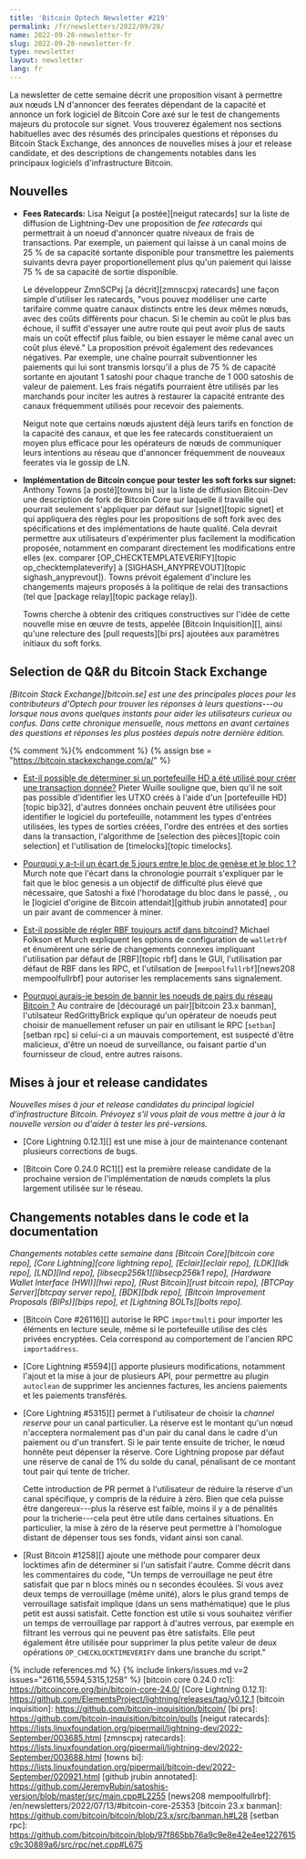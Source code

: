 ```yaml
---
title: 'Bitcoin Optech Newsletter #219'
permalink: /fr/newsletters/2022/09/28/
name: 2022-09-28-newsletter-fr
slug: 2022-09-28-newsletter-fr
type: newsletter
layout: newsletter
lang: fr
---
```

La newsletter de cette semaine décrit une proposition visant à permettre
aux nœuds LN d'annoncer des feerates dépendant de la capacité et annonce
un fork logiciel de Bitcoin Core axé sur le test de changements majeurs
du protocole sur signet. Vous trouverez également nos sections habituelles
avec des résumés des principales questions et réponses du Bitcoin Stack
Exchange, des annonces de nouvelles mises à jour et release candidate,
et des descriptions de changements notables dans les principaux logiciels
d'infrastructure Bitcoin.

## Nouvelles

- **Fees Ratecards:** Lisa Neigut [a postée][neigut ratecards]
  sur la liste de diffusion de Lightning-Dev une proposition de *fee ratecards*
  qui permettrait à un noeud d'annoncer quatre niveaux de frais de transactions.
  Par exemple, un paiement qui laisse à un canal moins de 25 % de sa
  capacité sortante disponible pour transmettre les paiements suivants devra
  payer proportionellement plus qu'un paiement qui laisse 75 % de sa capacité
  de sortie disponible.

  Le développeur ZmnSCPxj [a décrit][zmnscpxj ratecards] une façon simple
  d'utiliser les ratecards, "vous pouvez modéliser une carte tarifaire
  comme quatre canaux distincts entre les deux mêmes nœuds, avec des coûts
  différents pour chacun. Si le chemin au coût le plus bas échoue, il suffit
  d'essayer une autre route qui peut avoir plus de sauts mais un coût
  effectif plus faible, ou bien essayer le même canal avec un coût plus élevé."
  La proposition prévoit également des redevances négatives. Par exemple,
  une chaîne pourrait subventionner les paiements qui lui sont transmis
  lorsqu'il a plus de 75 % de capacité sortante en ajoutant 1 satoshi pour
  chaque tranche de 1 000 satoshis de valeur de paiement. Les frais négatifs
  pourraient être utilisés par les marchands pour inciter les autres à restaurer
  la capacité entrante des canaux fréquemment utilisés pour recevoir des paiements.
 
  Neigut note que certains nœuds ajustent déjà leurs tarifs en fonction de la
  capacité des canaux, et que les fee ratecards constitueraient un moyen plus
  efficace pour les opérateurs de nœuds de communiquer leurs intentions au réseau
  que d'annoncer fréquemment de nouveaux feerates via le gossip de LN.

- **Implémentation de Bitcoin conçue pour tester les soft forks sur signet:**
  Anthony Towns [a posté][towns bi] sur la liste de diffusion Bitcoin-Dev une
  description de fork de Bitcoin Core sur laquelle il travaille qui pourrait seulement
  s'appliquer par défaut sur [signet][topic signet] et qui appliquera des règles
  pour les propositions de soft fork avec des spécifications et des implémentations
  de haute qualité. Cela devrait permettre aux utilisateurs d'expérimenter plus
  facilement la modification proposée, notamment en comparant directement les
  modifications entre elles (ex. comparer [OP_CHECKTEMPLATEVERIFY][topic
  op_checktemplateverify] à [SIGHASH_ANYPREVOUT][topic sighash_anyprevout]).
  Towns prévoit également d'inclure les changements majeurs proposés à la politique
  de relai des transactions (tel que [package relay][topic package relay]).

    Towns cherche à obtenir des critiques constructives sur l'idée de cette nouvelle
    mise en œuvre de tests, appelée [Bitcoin Inquisition][], ainsi qu'une
    relecture des [pull requests][bi prs] ajoutées aux paramètres initiaux du
    soft forks.

## Selection de Q&R du Bitcoin Stack Exchange

*[Bitcoin Stack Exchange][bitcoin.se] est une des principales places pour les
contributeurs d'Optech pour trouver les réponses à leurs questions---ou lorsque nous
avons quelques instants pour aider les utilisateurs curieux ou confus. Dans cette
chronique mensuelle, nous mettons en avant certaines des questions et réponses les
plus postées depuis notre dernière édition.*

{% comment %}<!-- https://bitcoin.stackexchange.com/search?tab=votes&q=created%3a1m..%20is%3aanswer -->{% endcomment %}
{% assign bse = "https://bitcoin.stackexchange.com/a/" %}

- [Est-il possible de déterminer si un portefeuille HD a été utilisé pour créer une transaction donnée?]({{bse}}115311)
  Pieter Wuille souligne que, bien qu'il ne soit pas possible d'identifier les UTXO
  créés à l'aide d'un [portefeuille HD][topic bip32], d'autres données onchain peuvent
  être utilisées pour identifier le logiciel du portefeuille, notamment les types
  d'entrées utilisées, les types de sorties créées, l'ordre des entrées et des sorties
  dans la transaction, l'algorithme de [selection des pièces][topic coin selection]
  et l'utilisation de [timelocks][topic timelocks].

- [Pourquoi y a-t-il un écart de 5 jours entre le bloc de genèse et le bloc 1 ?]({{bse}}115344)
  Murch note que l'écart dans la chronologie pourrait s'expliquer par le fait que le
  bloc genesis a un objectif de difficulté plus élevé que nécessaire, que Satoshi a
  fixé l'horodatage du bloc dans le passé, , ou le [logiciel d'origine de Bitcoin
  attendait][github jrubin annotated] pour un pair avant de commencer à miner.

- [Est-il possible de régler RBF toujours actif dans bitcoind?]({{bse}}115360)
  Michael Folkson et Murch expliquent les options de configuration de `walletrbf`
  et énumèrent une série de changements connexes impliquant l'utilisation par
  défaut de [RBF][topic rbf] dans le GUI, l'utilisation par défaut de RBF dans les RPC,
  et l'utilsation de [`mempoolfullrbf`][news208 mempoolfullrbf] pour autoriser les
  remplacements sans signalement.

- [Pourquoi aurais-je besoin de bannir les noeuds de pairs du réseau Bitcoin ?]({{bse}}115183)
  Au contraire de [découragé un pair][bitcoin 23.x banman], l'utilsateur RedGrittyBrick
  explique qu'un opérateur de noeuds peut choisir de manuellement refuser un pair en
  utilisant le RPC [`setban`][setban rpc] si celui-ci a un mauvais comportement, est suspecté d'être malicieux,
  d'être un noeud de surveillance, ou faisant partie d'un fournisseur de cloud, entre autres raisons.

## Mises à jour et release candidates

*Nouvelles mises à jour et release candidates du principal logiciel d'infrastructure Bitcoin.
Prévoyez s'il vous plait de vous mettre à jour à la nouvelle version ou d'aider à tester les pré-versions.*

- [Core Lightning 0.12.1][] est une mise à jour de maintenance contenant plusieurs corrections de bugs.

- [Bitcoin Core 0.24.0 RC1][] est la première release candidate de la prochaine version de l'implémentation
  de nœuds complets la plus largement utilisée sur le réseau.

## Changements notables dans le code et la documentation

*Changements notables cette semaine dans [Bitcoin Core][bitcoin core repo], [Core
Lightning][core lightning repo], [Eclair][eclair repo], [LDK][ldk repo],
[LND][lnd repo], [libsecp256k1][libsecp256k1 repo], [Hardware Wallet
Interface (HWI)][hwi repo], [Rust Bitcoin][rust bitcoin repo], [BTCPay
Server][btcpay server repo], [BDK][bdk repo], [Bitcoin Improvement
Proposals (BIPs)][bips repo], et [Lightning BOLTs][bolts repo].*

- [Bitcoin Core #26116][] autorise le RPC `importmulti` pour importer
  les éléments en lecture seule, même si le portefeuille utilise des clés privées encryptées.
  Cela correspond au comportement de l'ancien RPC `importaddress`.

- [Core Lightning #5594][] apporte plusieurs modifications, notamment
  l'ajout et la mise à jour de plusieurs API, pour permettre au plugin
  `autoclean` de supprimer les anciennes factures, les anciens paiements
  et les paiements transférés. 

- [Core Lightning #5315][] permet à l'utilisateur de choisir
  la *channel reserve* pour un canal particulier. La réserve est le
  montant qu'un nœud n'acceptera normalement pas d'un pair du canal dans
  le cadre d'un paiement ou d'un transfert. Si le pair tente ensuite de
  tricher, le nœud honnête peut dépenser la réserve. Core Lightning
  propose par défaut une réserve de canal de 1% du solde du canal,
  pénalisant de ce montant tout pair qui tente de tricher.

    Cette introduction de PR permet à l'utilisateur de réduire la réserve
    d'un canal spécifique, y compris de la réduire à zéro. Bien que cela
    puisse être dangereux---plus la réserve est faible, moins il y a de
    pénalités pour la tricherie---cela peut être utile dans certaines
    situations. En particulier, la mise à zéro de la réserve peut permettre
    à l'homologue distant de dépenser tous ses fonds, vidant ainsi son canal.
    
- [Rust Bitcoin #1258][] ajoute une méthode pour comparer deux locktimes afin
  de déterminer si l'un satisfait l'autre. Comme décrit dans les commentaires
  du code, "Un temps de verrouillage ne peut être satisfait que par n blocs
  minés ou n secondes écoulées. Si vous avez deux temps de verrouillage
  (même unité), alors le plus grand temps de verrouillage satisfait implique
  (dans un sens mathématique) que le plus petit est aussi satisfait. Cette
  fonction est utile si vous souhaitez vérifier un temps de verrouillage par
  rapport à d'autres verrous, par exemple en filtrant les verrous qui ne
  peuvent pas être satisfaits. Elle peut également être utilisée pour supprimer
  la plus petite valeur de deux opérations `OP_CHECKLOCKTIMEVERIFY` dans une
  branche du script."

{% include references.md %}
{% include linkers/issues.md v=2 issues="26116,5594,5315,1258" %}
[bitcoin core 0.24.0 rc1]: https://bitcoincore.org/bin/bitcoin-core-24.0/
[Core Lightning 0.12.1]: https://github.com/ElementsProject/lightning/releases/tag/v0.12.1
[bitcoin inquisition]: https://github.com/bitcoin-inquisition/bitcoin/
[bi prs]: https://github.com/bitcoin-inquisition/bitcoin/pulls
[neigut ratecards]: https://lists.linuxfoundation.org/pipermail/lightning-dev/2022-September/003685.html
[zmnscpxj ratecards]: https://lists.linuxfoundation.org/pipermail/lightning-dev/2022-September/003688.html
[towns bi]: https://lists.linuxfoundation.org/pipermail/bitcoin-dev/2022-September/020921.html
[github jrubin annotated]: https://github.com/JeremyRubin/satoshis-version/blob/master/src/main.cpp#L2255
[news208 mempoolfullrbf]: /en/newsletters/2022/07/13/#bitcoin-core-25353
[bitcoin 23.x banman]: https://github.com/bitcoin/bitcoin/blob/23.x/src/banman.h#L28
[setban rpc]: https://github.com/bitcoin/bitcoin/blob/97f865bb76a9c9e8e42e4ee1227615c9c30889a6/src/rpc/net.cpp#L675
